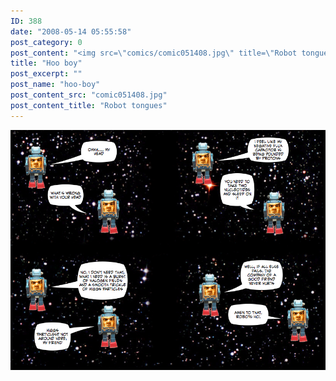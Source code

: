 ```yaml
---
ID: 388
date: "2008-05-14 05:55:58"
post_category: 0
post_content: "<img src=\"comics/comic051408.jpg\" title=\"Robot tongues\" />"
title: "Hoo boy"
post_excerpt: ""
post_name: "hoo-boy"
post_content_src: "comic051408.jpg"
post_content_title: "Robot tongues"
---
```



[![Robot tongues](/comics-hi-res/comic051408.jpg)](/comics-hi-res/comic051408.jpg "Robot tongues")
